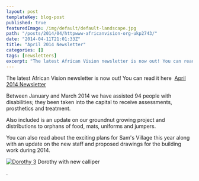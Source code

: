 ```yaml
---
layout: post
templateKey: blog-post
published: true
featuredImage: /img/default/default-landscape.jpg
path: "/posts/2014/04/httpwww-africanvision-org-ukp2743/"
date: "2014-04-11T21:01:33Z"
title: "April 2014 Newsletter"
categories: []
tags: [newsletters]
excerpt: "The latest African Vision newsletter is now out! You can read it here  April 2014 NewsletterBetween..."
---
```


The latest African Vision newsletter is now out! You can read it here  [April 2014 Newsletter](https://www.africanvision.org.uk/?p=2743 "April 2014 Newsletter")

Between January and March 2014 we have assisted 94 people with disabilities; they been taken into the capital to receive assessments, prosthetics and treatment.

Also included is an update on our groundnut growing project and distributions to orphans of food, mats, uniforms and jumpers.

You can also read about the exciting plans for Sam's Village this year along with an update on the new staff and proposed drawings for the building work during 2014.

[![Dorothy 3](https://f000.backblazeb2.com/file/avm-wp-uploads/2014/04/Dorothy-3-300x225.jpg)](https://f000.backblazeb2.com/file/avm-wp-uploads/2014/04/Dorothy-3.jpg) Dorothy with new calliper

.
